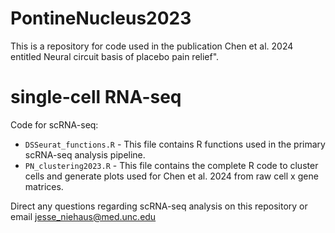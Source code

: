 # PontineNucleus2023

This is a repository for code used in the publication Chen et al. 2024 entitled Neural circuit basis of placebo pain relief". 

# single-cell RNA-seq
  Code for scRNA-seq:
  * `DSSeurat_functions.R` - This file contains R functions used in the primary scRNA-seq analysis pipeline.
  * `PN_clustering2023.R` - This file contains the complete R code to cluster cells and generate plots used for Chen et al. 2024 from raw cell x gene matrices.

  
Direct any questions regarding scRNA-seq analysis on this repository or email jesse_niehaus@med.unc.edu
